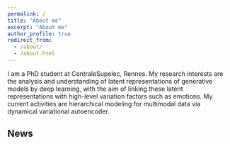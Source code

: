 ```yaml
---
permalink: /
title: "About me"
excerpt: "About me"
author_profile: true
redirect_from: 
  - /about/
  - /about.html
---
```


I am a PhD student at CentraleSupelec, Rennes.
My research interests are the analysis and understanding of latent representations of generative
models by deep learning, with the aim of linking these latent representations with high-level
variation factors such as emotions. My current activities are hierarchical modeling for multimodal data via dynamical 
variational autoencoder.   

## News 
